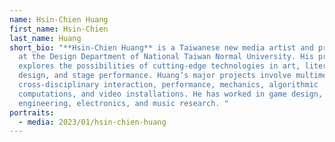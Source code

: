 ```yaml
---
name: Hsin-Chien Huang
first_name: Hsin-Chien
last_name: Huang
short_bio: "**Hsin-Chien Huang** is a Taiwanese new media artist and professor
  at the Design Department of National Taiwan Normal University. His practice
  explores the possibilities of cutting-edge technologies in art, literature,
  design, and stage performance. Huang’s major projects involve multimedia and
  cross-disciplinary interaction, performance, mechanics, algorithmic
  computations, and video installations. He has worked in game design,
  engineering, electronics, and music research. "
portraits:
  - media: 2023/01/hsin-chien-huang
---
```

